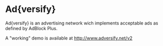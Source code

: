 Ad{versify}
=========

Ad{versify} is an advertising network wich implements acceptable ads as defined by AdBlock Plus.

A "working" demo is available at http://www.adversify.net/v2
